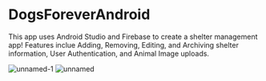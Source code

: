 # DogsForeverAndroid

This app uses Android Studio and Firebase to create a shelter management app! Features inclue Adding, Removing, Editing, and Archiving shelter information, User Authentication, and Animal Image uploads.
 
![unnamed-1](https://github.com/RitxmSaha/DogsForeverAndroid/assets/37753762/1ce17a0e-4b58-4b68-989b-957c83d6ad7f)
![unnamed](https://github.com/RitxmSaha/DogsForeverAndroid/assets/37753762/5a31b21f-0375-4561-8ab8-399802c7feb1)

